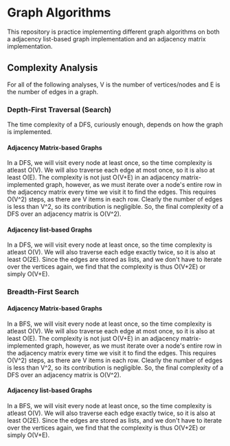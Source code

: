 # Graph Algorithms
This repository is practice implementing different graph algorithms on both a adjacency list-based graph implementation and an adjacency matrix implementation.

## Complexity Analysis
For all of the following analyses, V is the number of vertices/nodes and E is the number of edges in a graph.

### Depth-First Traversal (Search)
The time complexity of a DFS, curiously enough, depends on how the graph is implemented.
#### Adjacency Matrix-based Graphs
In a DFS, we will visit every node at least once, so the time complexity is atleast O(V). We will also traverse each edge at most once, so it is also at least O(E). The complexity is not just O(V+E) in an adjacency matrix-implemented graph, however, as we must iterate over a node's entire row in the adjacency matrix every time we visit it to find the edges. This requires O(V^2) steps, as there are V items in each row.  Clearly the number of edges is less than V^2, so its contribution is negligible. So, the final complexity of a DFS over an adjacency matrix is O(V^2).

#### Adjacency list-based Graphs
In a DFS, we will visit every node at least once, so the time complexity is atleast O(V). We will also traverse each edge exactly twice, so it is also at least O(2E). Since the edges are stored as lists, and we don't have to iterate over the vertices again, we find that the complexity is thus O(V+2E) or simply O(V+E). 

### Breadth-First Search
#### Adjacency Matrix-based Graphs
In a BFS, we will visit every node at least once, so the time complexity is atleast O(V). We will also traverse each edge at most once, so it is also at least O(E). The complexity is not just O(V+E) in an adjacency matrix-implemented graph, however, as we must iterate over a node's entire row in the adjacency matrix every time we visit it to find the edges. This requires O(V^2) steps, as there are V items in each row.  Clearly the number of edges is less than V^2, so its contribution is negligible. So, the final complexity of a DFS over an adjacency matrix is O(V^2).

#### Adjacency list-based Graphs
In a BFS, we will visit every node at least once, so the time complexity is atleast O(V). We will also traverse each edge exactly twice, so it is also at least O(2E). Since the edges are stored as lists, and we don't have to iterate over the vertices again, we find that the complexity is thus O(V+2E) or simply O(V+E). 
